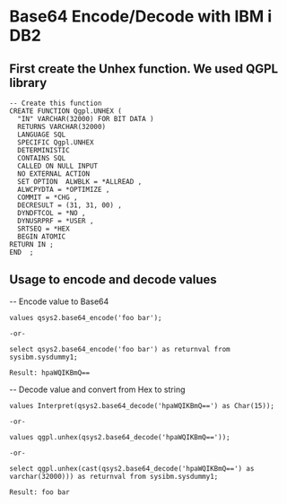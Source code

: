 # Base64 Encode/Decode with IBM i DB2

## First create the Unhex function. We used QGPL library
```
-- Create this function
CREATE FUNCTION Qgpl.UNHEX (          
  "IN" VARCHAR(32000) FOR BIT DATA )  
  RETURNS VARCHAR(32000)              
  LANGUAGE SQL                        
  SPECIFIC Qgpl.UNHEX                 
  DETERMINISTIC                       
  CONTAINS SQL                        
  CALLED ON NULL INPUT                
  NO EXTERNAL ACTION                  
  SET OPTION  ALWBLK = *ALLREAD ,     
  ALWCPYDTA = *OPTIMIZE ,             
  COMMIT = *CHG ,                     
  DECRESULT = (31, 31, 00) ,          
  DYNDFTCOL = *NO ,                   
  DYNUSRPRF = *USER ,                 
  SRTSEQ = *HEX                       
  BEGIN ATOMIC                        
RETURN IN ;                           
END  ;                                
```
## Usage to encode and decode values
-- Encode value to Base64
```
values qsys2.base64_encode('foo bar');

-or-  

select qsys2.base64_encode('foo bar') as returnval from sysibm.sysdummy1;

Result: hpaWQIKBmQ==

```
-- Decode value and convert from Hex to string
```
values Interpret(qsys2.base64_decode('hpaWQIKBmQ==') as Char(15));

-or-

values qgpl.unhex(qsys2.base64_decode('hpaWQIKBmQ=='));

-or-

select qgpl.unhex(cast(qsys2.base64_decode('hpaWQIKBmQ==') as varchar(32000))) as returnval from sysibm.sysdummy1;

Result: foo bar

```


